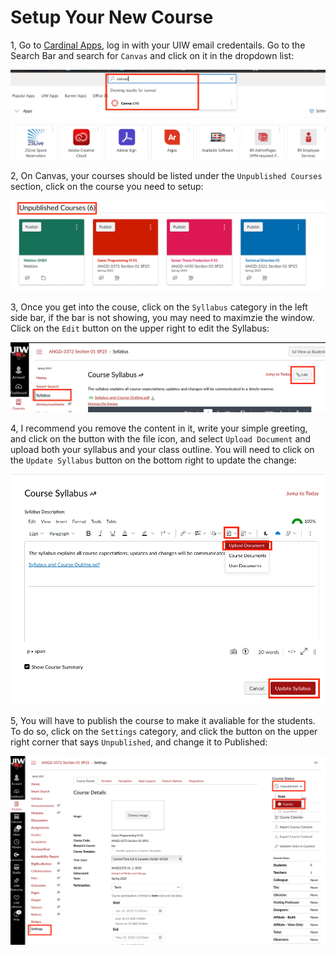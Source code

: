 # Setup Your New Course

1, Go to [Cardinal Apps](https://myapps.microsoft.com), log in with your UIW email credentails. Go to the Search Bar and search for ```Canvas``` and click on it in the dropdown list:

<img src="assets/Canvas.png">

2, On Canvas, your courses should be listed under the ```Unpublished Courses``` section, click on the course you need to setup:

<img src="assets/CanvasCourse.png">

3, Once you get into the couse, click on the ```Syllabus``` category in the left side bar, if the bar is not showing, you may need to maximzie the window. Click on the ```Edit``` button on the upper right to edit the Syllabus:

<img src="assets/EditSyllabus.png">

4, I recommend you remove the content in it, write your simple greeting, and click on the button with the file icon, and select ```Upload Document``` and upload both your syllabus and your class outline. You will need to click on the ```Update Syllabus``` button on the bottom right to update the change:

<img src="assets/ConfigureSyllabus.png">

5, You will have to publish the course to make it avaliable for the students. To do so, click on the ```Settings``` category, and click the button on the upper right corner that says ```Unpublished```, and change it to Published:

<img src="assets/PublishCourse.png">